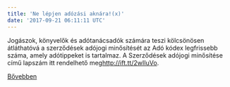 ```yaml
---
title: 'Ne lépjen adózási aknára!(x)'
date: '2017-09-21 06:11:11 UTC'
---
```


Jogászok, könyvelők és adótanácsadók számára teszi kölcsönösen átláthatóvá a szerződések adójogi minősítését az Adó kódex legfrissebb száma, amely adótippeket is tartalmaz. A Szerződések adójogi minősítése című lapszám itt rendelhető meg<http://ift.tt/2wIIuVo>.


[Bővebben](http://ift.tt/2xoQgHr)
